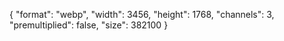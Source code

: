 {
  "format": "webp",
  "width": 3456,
  "height": 1768,
  "channels": 3,
  "premultiplied": false,
  "size": 382100
}